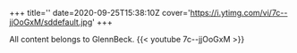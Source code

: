 +++
title=''
date=2020-09-25T15:38:10Z
cover='https://i.ytimg.com/vi/7c--jjOoGxM/sddefault.jpg'
+++

All content belongs to GlennBeck.
{{< youtube 7c--jjOoGxM >}}

